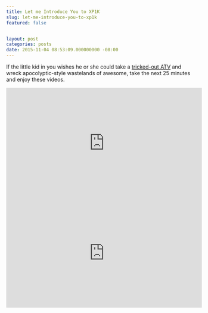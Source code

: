 ```yaml
---
title: Let me Introduce You to XP1K
slug: let-me-introduce-you-to-xp1k
featured: false


layout: post
categories: posts
date: 2015-11-04 08:53:09.000000000 -08:00
---
```


If the little kid in you wishes he or she could take a [tricked-out ATV](http://truckyeah.jalopnik.com/your-next-epic-off-road-video-turbocharged-atv-vs-ind-1737821473) and wreck apocolyptic-style wastelands of awesome, take the next 25 minutes and enjoy these videos.

<iframe loading="lazy" allowfullscreen="" frameborder="0" height="295" src="https://www.youtube.com/embed/rEbfteUIkYU?feature=oembed" width="525"></iframe>

<iframe loading="lazy" allowfullscreen="" frameborder="0" height="295" src="https://www.youtube.com/embed/jxTvMaJBT3c?feature=oembed" width="525"></iframe>
